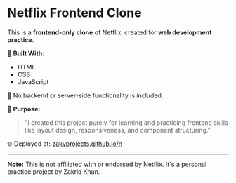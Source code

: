 # Netflix Frontend Clone

This is a **frontend-only clone** of Netflix, created for **web development practice**.

🔧 **Built With:**
- HTML
- CSS
- JavaScript

🚫 No backend or server-side functionality is included.

📌 **Purpose:**
> "I created this project purely for learning and practicing frontend skills like layout design, responsiveness, and component structuring."

🌐 Deployed at: [zakyprojects.github.io/n](https://zakyprojects.github.io/n/)

---

**Note:** This is not affiliated with or endorsed by Netflix. It's a personal practice project by Zakria Khan.
